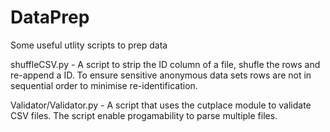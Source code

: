 # DataPrep
Some 
useful utlity scripts to prep data



shuffleCSV.py - A script to strip the ID column of a file, shufle the rows and re-append a ID. To ensure sensitive anonymous data sets rows are not in sequential order to minimise re-identification.

Validator/Validator.py - A script that uses the cutplace module to validate CSV files. The script enable progamability to parse multiple files.

